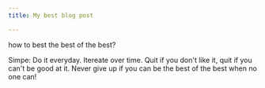 ```yaml
---
title: My best blog post

---
```


how to best the best of the best?

Simpe: Do it everyday. Itereate over time. Quit if you don't like it, quit if you can't be good at it. Never give up if you can be the best of the best when no one can! 

